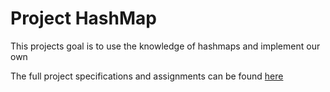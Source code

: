 # Project HashMap

This projects goal is to use the knowledge of hashmaps and implement our own

The full project specifications and assignments can be found [here](https://www.theodinproject.com/lessons/javascript-hashmap)
